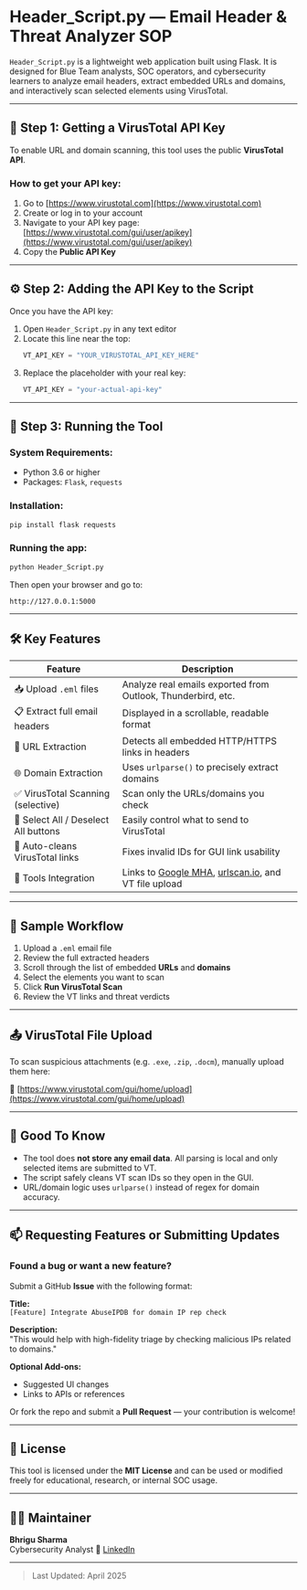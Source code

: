 # Header_Script.py — Email Header & Threat Analyzer SOP

`Header_Script.py` is a lightweight web application built using Flask. It is designed for Blue Team analysts, SOC operators, and cybersecurity learners to analyze email headers, extract embedded URLs and domains, and interactively scan selected elements using VirusTotal.

---

## 🔐 Step 1: Getting a VirusTotal API Key

To enable URL and domain scanning, this tool uses the public **VirusTotal API**.

### How to get your API key:

1. Go to [https://www.virustotal.com](https://www.virustotal.com)
2. Create or log in to your account
3. Navigate to your API key page:  
   [https://www.virustotal.com/gui/user/apikey](https://www.virustotal.com/gui/user/apikey)
4. Copy the **Public API Key**

---

## ⚙️ Step 2: Adding the API Key to the Script

Once you have the API key:

1. Open `Header_Script.py` in any text editor
2. Locate this line near the top:
   ```python
   VT_API_KEY = "YOUR_VIRUSTOTAL_API_KEY_HERE"
   ```
3. Replace the placeholder with your real key:
   ```python
   VT_API_KEY = "your-actual-api-key"
   ```

---

## 🚀 Step 3: Running the Tool

### System Requirements:
- Python 3.6 or higher
- Packages: `Flask`, `requests`

### Installation:
```bash
pip install flask requests
```

### Running the app:
```bash
python Header_Script.py
```

Then open your browser and go to:
```
http://127.0.0.1:5000
```

---

## 🛠️ Key Features

| Feature                               | Description                                                                 |
|---------------------------------------|-----------------------------------------------------------------------------|
| 📥 Upload `.eml` files                | Analyze real emails exported from Outlook, Thunderbird, etc.               |
| 📋 Extract full email headers         | Displayed in a scrollable, readable format                                 |
| 🔗 URL Extraction                     | Detects all embedded HTTP/HTTPS links in headers                           |
| 🌐 Domain Extraction                  | Uses `urlparse()` to precisely extract domains                             |
| ✅ VirusTotal Scanning (selective)    | Scan only the URLs/domains you check                                       |
| 🔘 Select All / Deselect All buttons  | Easily control what to send to VirusTotal                                  |
| 🧪 Auto-cleans VirusTotal links       | Fixes invalid IDs for GUI link usability                                   |
| 🧭 Tools Integration                  | Links to [Google MHA](https://toolbox.googleapps.com/apps/messageheader/), [urlscan.io](https://urlscan.io/), and VT file upload

---

## 🧪 Sample Workflow

1. Upload a `.eml` email file
2. Review the full extracted headers
3. Scroll through the list of embedded **URLs** and **domains**
4. Select the elements you want to scan
5. Click **Run VirusTotal Scan**
6. Review the VT links and threat verdicts

---

## 📤 VirusTotal File Upload

To scan suspicious attachments (e.g. `.exe`, `.zip`, `.docm`), manually upload them here:

🔗 [https://www.virustotal.com/gui/home/upload](https://www.virustotal.com/gui/home/upload)

---

## 🧠 Good To Know

- The tool does **not store any email data**. All parsing is local and only selected items are submitted to VT.
- The script safely cleans VT scan IDs so they open in the GUI.
- URL/domain logic uses `urlparse()` instead of regex for domain accuracy.

---

## 📫 Requesting Features or Submitting Updates

### Found a bug or want a new feature?

Submit a GitHub **Issue** with the following format:

**Title:**  
`[Feature] Integrate AbuseIPDB for domain IP rep check`

**Description:**  
"This would help with high-fidelity triage by checking malicious IPs related to domains."

**Optional Add-ons:**  
- Suggested UI changes  
- Links to APIs or references

Or fork the repo and submit a **Pull Request** — your contribution is welcome!

---

## 📄 License

This tool is licensed under the **MIT License** and can be used or modified freely for educational, research, or internal SOC usage.

---

## 👨‍💻 Maintainer

**Bhrigu Sharma**  
Cybersecurity Analyst
🔗 [LinkedIn](www.linkedin.com/in/bhrigu-sharma-74b5431b4)

---

> Last Updated: April 2025
